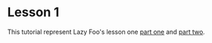 # Lesson 1

This tutorial represent Lazy Foo's lesson one [part one](https://lazyfoo.net/tutorials/SDL/01_hello_SDL/windows/msvc2019/index.php) and [part two](https://lazyfoo.net/tutorials/SDL/01_hello_SDL/index2.php).
